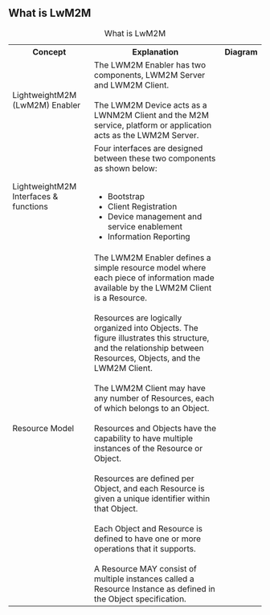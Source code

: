 ## What is LwM2M

<table>
    <caption>What is LwM2M</caption>
    <tr>
        <th>Concept</th>
        <th>Explanation</th>
        <th>Diagram</th>
    </tr>
    <tr>
        <td>LightweightM2M (LwM2M) Enabler</td>
        <td>
            The LWM2M Enabler has two components, LWM2M Server and LWM2M Client.<br><br>
            The LWM2M Device acts as a LWNM2M Client and the M2M service, platform or application acts as the LWM2M Server.
        </td>
        <td></td>
    </tr>
    <tr>
        <td>LightweightM2M Interfaces & functions</td>
        <td>
            Four interfaces are designed between these two components as shown below:<br><br>
            <ul>
                <li>Bootstrap</li>
                <li>Client Registration</li>
                <li>Device management and service enablement</li>
                <li>Information Reporting</li>
            </ul>
        </td>
        <td></td>
    </tr>
    <tr>
        <td>Resource Model</td>
        <td>
            The LWM2M Enabler defines a simple resource model where each piece of information made available by the LWM2M Client is a Resource.<br><br>
            Resources are logically organized into Objects. The figure illustrates this structure, and the relationship between Resources, Objects, and the LWM2M Client.<br><br>
            The LWM2M Client may have any number of Resources, each of which belongs to an Object.<br><br>
            Resources and Objects have the capability to have multiple instances of the Resource or Object.<br><br>
            Resources are defined per Object, and each Resource is given a unique identifier within that Object.<br><br>
            Each Object and Resource is defined to have one or more operations that it supports.<br><br>
            A Resource MAY consist of multiple instances called a Resource Instance as defined in the Object specification.
        </td>
        <td></td>
    </tr>
</table>
